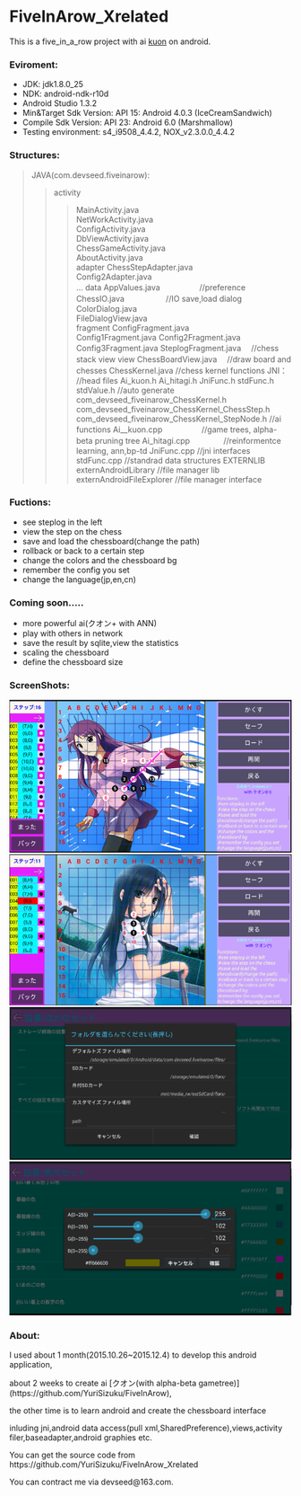# FiveInArow_Xrelated
This is a five_in_a_row project with ai [kuon](https://github.com/YuriSizuku/FiveInArow) on android.

### Eviroment:
* JDK: jdk1.8.0_25
* NDK: android-ndk-r10d
* Android Studio 1.3.2
* Min&Target Sdk Version: API 15: Android 4.0.3 (IceCreamSandwich)
* Compile Sdk Version: API 23: Android 6.0 (Marshmallow)
* Testing environment: s4_i9508_4.4.2, NOX_v2.3.0.0_4.4.2

### Structures:
>JAVA(com.devseed.fiveinarow):
>>activity
>>>MainActivity.java	    
>>>NetWorkActivity.java	     
>>>ConfigActivity.java	     
>>>DbViewActivity.java					
>>>ChessGameActivity.java					
>>>AboutActivity.java						
>>adapter
>>>ChessStepAdapter.java					
>>>Config2Adapter.java					
>>>...
>>data
>>>AppValues.java　　　　　//preference
>>>ChessIO.java	　　　　　//IO save,load
>>dialog	
>>>ColorDialog.java			
>>>FileDialogView.java		
>>fragment
>>>ConfigFragment.java		
>>>Config1Fragment.java
>>>Config2Fragment.java
>>>Config3Fragment.java
>>>SteplogFragment.java	　//chess stack view
>>view
>>>ChessBoardView.java	　//draw board and chesses
>>ChessKernel.java        //chess kernel functions
>JNI：
>>//head files
>>Ai_kuon.h
>>Ai_hitagi.h
>>JniFunc.h
>>stdFunc.h
>>stdValue.h
>>//auto generate
>>com_devseed_fiveinarow_ChessKernel.h
>>com_devseed_fiveinarow_ChessKernel_ChessStep.h
>>com_devseed_fiveinarow_ChessKernel_StepNode.h
>>//ai functions
>>Ai__kuon.cpp　　　　　//game trees, alpha-beta pruning tree
>>Ai_hitagi.cpp 　　　　//reinformentce learning, ann,bp-td
>>JniFunc.cpp          //jni interfaces
>>stdFunc.cpp          //standrad data structures
>EXTERNLIB
>>externAndroidLibrary          //file manager lib
>>externAndroidFileExplorer     //file manager interface

### Fuctions:
* see steplog in the left
* view the step on the chess
* save and load the chessboard(change the path)
* rollback or back to a certain step
* change the colors and the chessboard bg
* remember the config you set
* change the language(jp,en,cn)

### Coming soon.....
* more powerful ai(クオン+ with ANN)
* play with others in network
* save the result by sqlite,view the statistics
* scaling the chessboard
* define the chessboard size

### ScreenShots:
![](https://github.com/YuriSizuku/FiveInArow_Xrelated/blob/master/bin/p1.png)
![](https://github.com/YuriSizuku/FiveInArow_Xrelated/blob/master/bin/p2.png)
![](https://github.com/YuriSizuku/FiveInArow_Xrelated/blob/master/bin/p3.png)
![](https://github.com/YuriSizuku/FiveInArow_Xrelated/blob/master/bin/p4.png)

### About:
<p>I used about 1 month(2015.10.26~2015.12.4) to develop this android application,
<p>about 2 weeks to create ai [クオン(with alpha-beta gametree)](https://github.com/YuriSizuku/FiveInArow),
<p>the other time is to learn android and create the chessboard interface
<p>inluding jni,android data access(pull xml,SharedPreference),views,activity filer,baseadapter,android graphies etc.
<p>You can get the source code from https://github.com/YuriSizuku/FiveInArow_Xrelated
<p>You can contract me via devseed@163.com.



